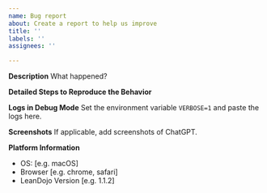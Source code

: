 ```yaml
---
name: Bug report
about: Create a report to help us improve
title: ''
labels: ''
assignees: ''

---
```


**Description**
What happened?

**Detailed Steps to Reproduce the Behavior**


**Logs in Debug Mode**
Set the environment variable `VERBOSE=1` and paste the logs here.


**Screenshots**
If applicable, add screenshots of ChatGPT.


**Platform Information**
 - OS: [e.g. macOS]
 - Browser [e.g. chrome, safari]
 - LeanDojo Version [e.g. 1.1.2]
